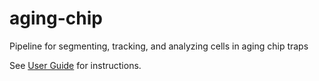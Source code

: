 # aging-chip

Pipeline for segmenting, tracking, and analyzing cells in aging chip traps

See [User Guide](https://github.com/ybz90/aging-chip/wiki/User-Guide) for instructions.
